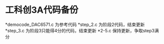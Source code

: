工科创3A代码备份
============= 
*democode_DAC6571.c 为参考代码
*step_2.c 为阶段2代码，结束更新
*step_3.c 为阶段3只能得4分的代码，结束更新
*2-5.c 保持更新，争取step3满分
